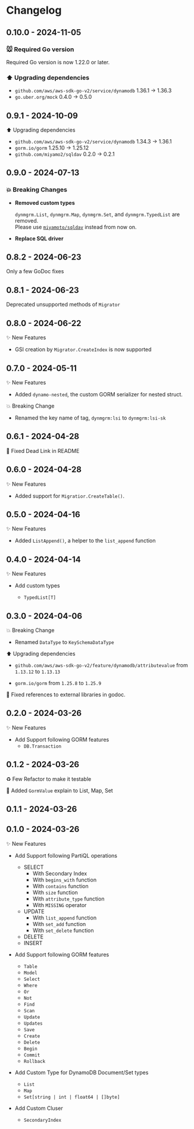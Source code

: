 # Changelog

## 0.10.0 - 2024-11-05

### 🐭 Required Go version

Required Go version is now 1.22.0 or later.

### ⬆️ Upgrading dependencies

- `github.com/aws/aws-sdk-go-v2/service/dynamodb` 1.36.1 -> 1.36.3
- `go.uber.org/mock` 0.4.0 -> 0.5.0

## 0.9.1 - 2024-10-09

⬆️ Upgrading dependencies

- `github.com/aws/aws-sdk-go-v2/service/dynamodb` 1.34.3 -> 1.36.1
- `gorm.io/gorm` 1.25.10 -> 1.25.12
- `github.com/miyamo2/sqldav` 0.2.0 -> 0.2.1

## 0.9.0 - 2024-07-13

### 💥 Breaking Changes

- **Removed custom types** 

    `dynmgrm.List`, `dynmgrm.Map`, `dynmgrm.Set`, and `dynmgrm.TypedList` are removed.  
    Please use [`miyamoto/sqldav`](https://github.com/miyamo2/sqldav) instead from now on.

- **Replace SQL driver**

## 0.8.2 - 2024-06-23

Only a few GoDoc fixes

## 0.8.1 - 2024-06-23

Deprecated unsupported methods of `Migrator`

## 0.8.0 - 2024-06-22

✨ New Features

- GSI creation by `Migrator.CreateIndex` is now supported

## 0.7.0 - 2024-05-11

✨ New Features

- Added `dynamo-nested`, the custom GORM serializer for nested struct.

💥 Breaking Change

- Renamed the key name of tag, `dynmgrm:lsi` to `dynmgrm:lsi-sk`

## 0.6.1 - 2024-04-28

📝 Fixed Dead Link in README

## 0.6.0 - 2024-04-28

✨ New Features

- Added support for `Migratior.CreateTable()`.

## 0.5.0 - 2024-04-16

✨ New Features

- Added `ListAppend()`, a helper to the `list_append` function

## 0.4.0 - 2024-04-14

✨ New Features

- Add custom types

    - `TypedList[T]`

## 0.3.0 - 2024-04-06

💥 Breaking Change

- Renamed `DataType` to `KeySchemaDataType`

⬆️ Upgrading dependencies

- `github.com/aws/aws-sdk-go-v2/feature/dynamodb/attributevalue` from `1.13.12` to `1.13.13`

- `gorm.io/gorm` from `1.25.8` to `1.25.9`

📝 Fixed references to external libraries in godoc.

  
## 0.2.0 - 2024-03-26

✨ New Features

- Add Support following GORM features
    - `DB.Transaction`

## 0.1.2 - 2024-03-26

♻️ Few Refactor to make it testable

📝 Added `GormValue` explain to List, Map, Set

## 0.1.1 - 2024-03-26

## 0.1.0 - 2024-03-26

✨ New Features

- Add Support following PartiQL operations
    - SELECT
      - With Secondary Index
      - With `begins_with` function
      - With `contains` function
      - With `size` function
      - With `attribute_type` function
      - With `MISSING` operator
    - UPDATE
      - With `list_append` function
      - With `set_add` function
      - With `set_delete` function 
    - DELETE
    - INSERT
  
- Add Support following GORM features
    - `Table`
    - `Model`
    - `Select`
    - `Where`
    - `Or`
    - `Not`
    - `Find`
    - `Scan`
    - `Update`
    - `Updates`
    - `Save`
    - `Create`
    - `Delete`
    - `Begin`
    - `Commit`
    - `Rollback`
  
- Add Custom Type for DynamoDB Document/Set types
    - `List`
    - `Map`
    - `Set[string | int | float64 | []byte]`

- Add Custom Cluser
    - `SecondaryIndex`
